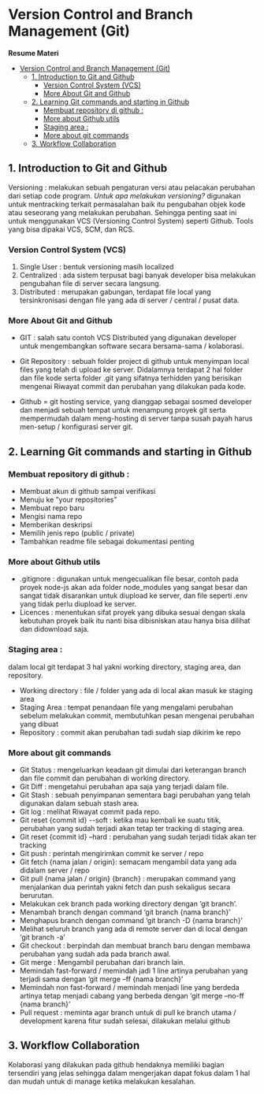 # Version Control and Branch Management (Git)
**Resume Materi**

- [Version Control and Branch Management (Git)](#version-control-and-branch-management-git)
  - [1.	Introduction to Git and Github](#1introduction-to-git-and-github)
    - [Version Control System (VCS)](#version-control-system-vcs)
    - [More About Git and Github](#more-about-git-and-github)
  - [2.	Learning Git commands and starting in Github](#2learning-git-commands-and-starting-in-github)
    - [Membuat repository di github :](#membuat-repository-di-github-)
    - [More about Github utils](#more-about-github-utils)
    - [Staging area :](#staging-area-)
    - [More about git commands](#more-about-git-commands)
  - [3.	Workflow Collaboration](#3workflow-collaboration)

## 1.	Introduction to Git and Github
Versioning : melakukan sebuah pengaturan versi atau pelacakan perubahan dari setiap code program. *Untuk apa melakukan versioning?* digunakan untuk mentracking terkait permasalahan baik itu pengubahan objek kode atau seseorang yang melakukan perubahan. Sehingga penting saat ini untuk menggunakan VCS (Versioning Control System) seperti Github. Tools yang bisa dipakai VCS, SCM, dan RCS. 

### Version Control System (VCS)
1.	Single User : bentuk versioning masih localized
2.	Centralized : ada sistem terpusat bagi banyak developer bisa melakukan pengubahan file di server secara langsung. 
3.	Distributed : merupakan gabungan, terdapat file local yang tersinkronisasi dengan file yang ada di server / central / pusat data.

### More About Git and Github

- GIT : salah satu contoh VCS Distributed yang digunakan developer untuk mengembangkan software secara bersama-sama / kolaborasi. 

- Git Repository : sebuah folder project di github untuk menyimpan local files yang telah di upload ke server. Didalamnya terdapat 2 hal folder dan file kode serta folder .git yang sifatnya terhidden yang berisikan mengenai Riwayat commit dan perubahan yang dilakukan pada kode.

- Github = git hosting service, yang dianggap sebagai sosmed developer dan menjadi sebuah tempat untuk menampung proyek git serta mempermudah dalam meng-hosting di server tanpa susah payah harus men-setup / konfigurasi server git. 

## 2.	Learning Git commands and starting in Github
### Membuat repository di github :
-	Membuat akun di github sampai verifikasi
-	Menuju ke ”your repositories”
-	Membuat repo baru
-	Mengisi nama repo
-	Memberikan deskripsi
-	Memilih jenis repo (public / private)
-	Tambahkan readme file sebagai dokumentasi penting 

### More about Github utils
-	.gitignore : digunakan untuk mengecualikan file besar, contoh pada proyek node-js akan ada folder node_modules yang sangat besar dan sangat tidak disarankan untuk diupload ke server, dan file seperti .env yang tidak perlu diupload ke server.
-	Licences : menentukan sifat proyek yang dibuka sesuai dengan skala kebutuhan proyek baik itu nanti bisa dibisniskan atau hanya bisa dilihat dan didownload saja. 

### Staging area : 
dalam local git terdapat 3 hal yakni working directory, staging area, dan repository.
-	Working directory : file / folder yang ada di local akan masuk ke staging area
-	Staging Area : tempat penandaan file yang mengalami perubahan sebelum melakukan commit, membutuhkan pesan mengenai perubahan yang dibuat
-	Repository : commit akan perubahan tadi sudah siap dikirim ke repo

### More about git commands
- Git Status : mengeluarkan keadaan git dimulai dari keterangan branch dan file commit dan perubahan di working directory.
- Git Diff : mengetahui perubahan apa saja yang terjadi dalam file.
- Git Stash : sebuah penyimpanan sementara bagi perubahan yang telah digunakan dalam sebuah stash area.
- Git log : melihat Riwayat commit pada repo.
-	Git reset {commit id} --soft : ketika mau kembali ke suatu titik, perubahan yang sudah terjadi akan tetap ter tracking di staging area. 
-	Git reset {commit id} –hard : perubahan yang sudah terjadi tidak akan ter tracking
- Git push : perintah mengirimkan commit ke server / repo
- Git fetch {nama jalan / origin}: semacam mengambil data yang ada didalam server / repo
- Git pull {nama jalan / origin} {branch} : merupakan command yang menjalankan dua perintah yakni fetch dan push sekaligus secara berurutan.
-	Melakukan cek branch pada working directory dengan ‘git branch’.
-	Menambah branch dengan command ‘git branch {nama branch}’
-	Menghapus branch dengan command ‘git branch -D {nama branch}’
-	Melihat seluruh branch yang ada di remote server dan di local dengan ‘git branch -a’
- Git checkout : berpindah dan membuat branch baru dengan membawa perubahan yang sudah ada pada branch awal.
- Git merge : Mengambil perubahan dari branch lain.
-	Memindah fast-forward / memindah jadi 1 line artinya perubahan yang terjadi sama dengan ‘git merge –ff {nama branch}’ 
-	Memindah non fast-forward / memindah menjadi line yang berdeda artinya tetap menjadi cabang yang berbeda dengan ‘git merge –no-ff {nama branch}’
- Pull request : meminta agar branch untuk di pull ke branch utama / development karena fitur sudah selesai, dilakukan melalui github

## 3.	Workflow Collaboration
Kolaborasi yang dilakukan pada github hendaknya memiliki bagian tersendiri yang jelas sehingga dalam mengerjakan dapat fokus dalam 1 hal dan mudah untuk di manage ketika melakukan kesalahan.
